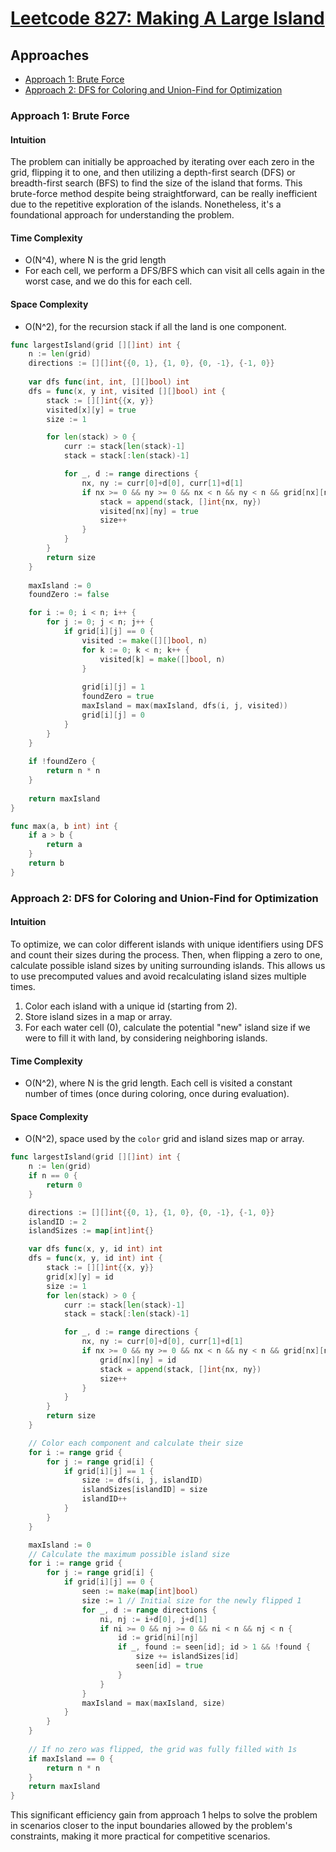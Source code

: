 # [Leetcode 827: Making A Large Island](https://leetcode.com/problems/making-a-large-island/)

## Approaches
- [Approach 1: Brute Force](#approach-1-brute-force)
- [Approach 2: DFS for Coloring and Union-Find for Optimization](#approach-2-dfs-for-coloring-and-union-find-for-optimization)

### Approach 1: Brute Force 

#### Intuition
The problem can initially be approached by iterating over each zero in the grid, flipping it to one, and then utilizing a depth-first search (DFS) or breadth-first search (BFS) to find the size of the island that forms. This brute-force method despite being straightforward, can be really inefficient due to the repetitive exploration of the islands. Nonetheless, it's a foundational approach for understanding the problem.

#### Time Complexity
- O(N^4), where N is the grid length
- For each cell, we perform a DFS/BFS which can visit all cells again in the worst case, and we do this for each cell.

#### Space Complexity
- O(N^2), for the recursion stack if all the land is one component.

```go
func largestIsland(grid [][]int) int {
    n := len(grid)
    directions := [][]int{{0, 1}, {1, 0}, {0, -1}, {-1, 0}}
    
    var dfs func(int, int, [][]bool) int
    dfs = func(x, y int, visited [][]bool) int {
        stack := [][]int{{x, y}}
        visited[x][y] = true
        size := 1

        for len(stack) > 0 {
            curr := stack[len(stack)-1]
            stack = stack[:len(stack)-1]

            for _, d := range directions {
                nx, ny := curr[0]+d[0], curr[1]+d[1]
                if nx >= 0 && ny >= 0 && nx < n && ny < n && grid[nx][ny] == 1 && !visited[nx][ny] {
                    stack = append(stack, []int{nx, ny})
                    visited[nx][ny] = true
                    size++
                }
            }
        }
        return size
    }
    
    maxIsland := 0
    foundZero := false

    for i := 0; i < n; i++ {
        for j := 0; j < n; j++ {
            if grid[i][j] == 0 {
                visited := make([][]bool, n)
                for k := 0; k < n; k++ {
                    visited[k] = make([]bool, n)
                }
                
                grid[i][j] = 1
                foundZero = true
                maxIsland = max(maxIsland, dfs(i, j, visited))
                grid[i][j] = 0
            }
        }
    }
    
    if !foundZero {
        return n * n
    }
    
    return maxIsland
}

func max(a, b int) int {
    if a > b {
        return a
    }
    return b
}
```

### Approach 2: DFS for Coloring and Union-Find for Optimization

#### Intuition
To optimize, we can color different islands with unique identifiers using DFS and count their sizes during the process. Then, when flipping a zero to one, calculate possible island sizes by uniting surrounding islands. This allows us to use precomputed values and avoid recalculating island sizes multiple times.

1. Color each island with a unique id (starting from 2).
2. Store island sizes in a map or array.
3. For each water cell (0), calculate the potential "new" island size if we were to fill it with land, by considering neighboring islands.

#### Time Complexity
- O(N^2), where N is the grid length. Each cell is visited a constant number of times (once during coloring, once during evaluation).

#### Space Complexity
- O(N^2), space used by the `color` grid and island sizes map or array.

```go
func largestIsland(grid [][]int) int {
    n := len(grid)
    if n == 0 {
        return 0
    }

    directions := [][]int{{0, 1}, {1, 0}, {0, -1}, {-1, 0}}
    islandID := 2
    islandSizes := map[int]int{}

    var dfs func(x, y, id int) int
    dfs = func(x, y, id int) int {
        stack := [][]int{{x, y}}
        grid[x][y] = id
        size := 1
        for len(stack) > 0 {
            curr := stack[len(stack)-1]
            stack = stack[:len(stack)-1]

            for _, d := range directions {
                nx, ny := curr[0]+d[0], curr[1]+d[1]
                if nx >= 0 && ny >= 0 && nx < n && ny < n && grid[nx][ny] == 1 {
                    grid[nx][ny] = id
                    stack = append(stack, []int{nx, ny})
                    size++
                }
            }
        }
        return size
    }

    // Color each component and calculate their size
    for i := range grid {
        for j := range grid[i] {
            if grid[i][j] == 1 {
                size := dfs(i, j, islandID)
                islandSizes[islandID] = size
                islandID++
            }
        }
    }

    maxIsland := 0
    // Calculate the maximum possible island size
    for i := range grid {
        for j := range grid[i] {
            if grid[i][j] == 0 {
                seen := make(map[int]bool)
                size := 1 // Initial size for the newly flipped 1
                for _, d := range directions {
                    ni, nj := i+d[0], j+d[1]
                    if ni >= 0 && nj >= 0 && ni < n && nj < n {
                        id := grid[ni][nj]
                        if _, found := seen[id]; id > 1 && !found {
                            size += islandSizes[id]
                            seen[id] = true
                        }
                    }
                }
                maxIsland = max(maxIsland, size)
            }
        }
    }
    
    // If no zero was flipped, the grid was fully filled with 1s
    if maxIsland == 0 {
        return n * n
    }
    return maxIsland
}
```

This significant efficiency gain from approach 1 helps to solve the problem in scenarios closer to the input boundaries allowed by the problem's constraints, making it more practical for competitive scenarios.

